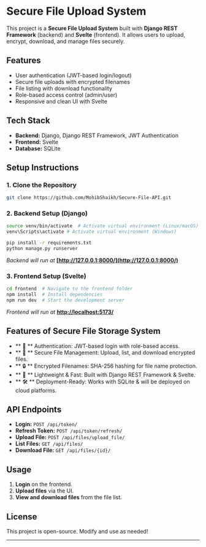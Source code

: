 # Secure File Upload System

This project is a **Secure File Upload System** built with **Django REST Framework** (backend) and **Svelte** (frontend). It allows users to upload, encrypt, download, and manage files securely.

## Features

- User authentication (JWT-based login/logout)
- Secure file uploads with encrypted filenames
- File listing with download functionality
- Role-based access control (admin/user)
- Responsive and clean UI with Svelte

## Tech Stack

- **Backend:** Django, Django REST Framework, JWT Authentication
- **Frontend:** Svelte
- **Database:** SQLite

## Setup Instructions

### 1. Clone the Repository

```sh
git clone https://github.com/MohibShaikh/Secure-File-API.git
```

### 2. Backend Setup (Django)

```sh
source venv/bin/activate  # Activate virtual environment (Linux/macOS)
venv\Scripts\activate # Activate virtual environment (Windows)
```
```sh
pip install -r requirements.txt
python manage.py runserver
```

*Backend will run at* **[http://127.0.0.1:8000/](http://127.0.0.1:8000/)**

### 3. Frontend Setup (Svelte)

```sh
cd frontend  # Navigate to the frontend folder
npm install  # Install dependencies
npm run dev  # Start the development server
```

*Frontend will run at* **[http://localhost:5173/](http://localhost:5173/)**


## Features of Secure File Storage System
- ** 🔐 ** Authentication: JWT-based login with role-based access.
- ** 📂 ** Secure File Management: Upload, list, and download encrypted files.
- ** 🔒 ** Encrypted Filenames: SHA-256 hashing for file name protection.
- ** 🚀 ** Lightweight & Fast: Built with Django REST Framework & Svelte.
- ** 🛠 ** Deployment-Ready: Works with SQLite & will be deployed on cloud platforms.

## API Endpoints

- **Login:** `POST /api/token/`
- **Refresh Token:** `POST /api/token/refresh/`
- **Upload File:** `POST /api/files/upload_file/`
- **List Files:** `GET /api/files/`
- **Download File:** `GET /api/files/{id}/`

## Usage

1. **Login** on the frontend.
2. **Upload files** via the UI.
3. **View and download files** from the file list.

## License

This project is open-source. Modify and use as needed!

---
